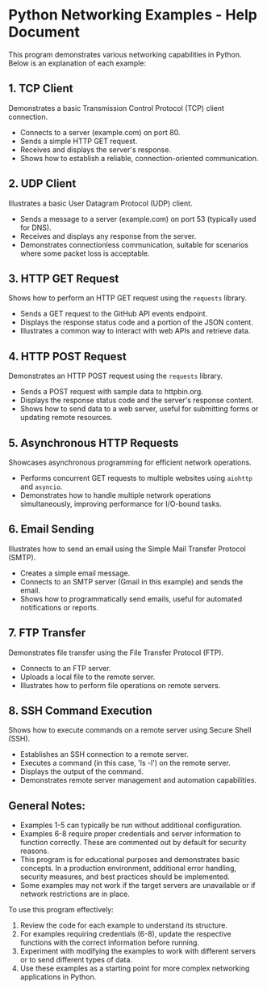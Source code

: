 # Python Networking Examples - Help Document

This program demonstrates various networking capabilities in Python. Below is an explanation of each example:

## 1. TCP Client

Demonstrates a basic Transmission Control Protocol (TCP) client connection.
- Connects to a server (example.com) on port 80.
- Sends a simple HTTP GET request.
- Receives and displays the server's response.
- Shows how to establish a reliable, connection-oriented communication.

## 2. UDP Client

Illustrates a basic User Datagram Protocol (UDP) client.
- Sends a message to a server (example.com) on port 53 (typically used for DNS).
- Receives and displays any response from the server.
- Demonstrates connectionless communication, suitable for scenarios where some packet loss is acceptable.

## 3. HTTP GET Request

Shows how to perform an HTTP GET request using the `requests` library.
- Sends a GET request to the GitHub API events endpoint.
- Displays the response status code and a portion of the JSON content.
- Illustrates a common way to interact with web APIs and retrieve data.

## 4. HTTP POST Request

Demonstrates an HTTP POST request using the `requests` library.
- Sends a POST request with sample data to httpbin.org.
- Displays the response status code and the server's response content.
- Shows how to send data to a web server, useful for submitting forms or updating remote resources.

## 5. Asynchronous HTTP Requests

Showcases asynchronous programming for efficient network operations.
- Performs concurrent GET requests to multiple websites using `aiohttp` and `asyncio`.
- Demonstrates how to handle multiple network operations simultaneously, improving performance for I/O-bound tasks.

## 6. Email Sending

Illustrates how to send an email using the Simple Mail Transfer Protocol (SMTP).
- Creates a simple email message.
- Connects to an SMTP server (Gmail in this example) and sends the email.
- Shows how to programmatically send emails, useful for automated notifications or reports.

## 7. FTP Transfer

Demonstrates file transfer using the File Transfer Protocol (FTP).
- Connects to an FTP server.
- Uploads a local file to the remote server.
- Illustrates how to perform file operations on remote servers.

## 8. SSH Command Execution

Shows how to execute commands on a remote server using Secure Shell (SSH).
- Establishes an SSH connection to a remote server.
- Executes a command (in this case, 'ls -l') on the remote server.
- Displays the output of the command.
- Demonstrates remote server management and automation capabilities.

## General Notes:

- Examples 1-5 can typically be run without additional configuration.
- Examples 6-8 require proper credentials and server information to function correctly. These are commented out by default for security reasons.
- This program is for educational purposes and demonstrates basic concepts. In a production environment, additional error handling, security measures, and best practices should be implemented.
- Some examples may not work if the target servers are unavailable or if network restrictions are in place.

To use this program effectively:
1. Review the code for each example to understand its structure.
2. For examples requiring credentials (6-8), update the respective functions with the correct information before running.
3. Experiment with modifying the examples to work with different servers or to send different types of data.
4. Use these examples as a starting point for more complex networking applications in Python.
